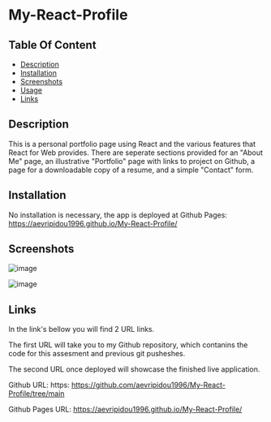 # My-React-Profile

## Table Of Content

- [Description](#description)
- [Installation](#installation)
- [Screenshots](#screenshots)
- [Usage](#usage)
 - [Links](#Links)


## Description

This is a personal portfolio page using React and the various features that React for Web provides. There are seperate sections provided for an "About Me" page, an illustrative "Portfolio" page with links to project on Github, a page for a downloadable copy of a resume, and a simple "Contact" form.

## Installation

No installation is necessary, the app is deployed at Github Pages: https://aevripidou1996.github.io/My-React-Profile/

## Screenshots

![image](https://github.com/aevripidou1996/My-React-Profile/assets/114223852/fb8e9231-6ec3-4b57-a3e4-ffb5e403f14a)

![image](https://github.com/aevripidou1996/My-React-Profile/assets/114223852/c5842a6c-8e64-446b-a8b4-0633cc1366b7)


## Links

In the link's bellow you will find 2 URL links.

The first URL will take you to my Github repository, which contanins the code for this assesment and previous git pusheshes. 

The second URL once deployed will showcase the finished live application.

Github URL: https: https://github.com/aevripidou1996/My-React-Profile/tree/main

Github Pages URL: https://aevripidou1996.github.io/My-React-Profile/




